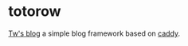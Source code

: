 totorow
=======

[Tw's blog][myblog] a simple blog framework based on [caddy][caddy].

[caddy]: https://github.com/mholt/caddy
[myblog]: https://totorow.xyz
